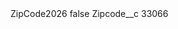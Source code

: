 <?xml version="1.0" encoding="UTF-8"?>
<CustomMetadata xmlns="http://soap.sforce.com/2006/04/metadata" xmlns:xsi="http://www.w3.org/2001/XMLSchema-instance" xmlns:xsd="http://www.w3.org/2001/XMLSchema">
    <label>ZipCode2026</label>
    <protected>false</protected>
    <values>
        <field>Zipcode__c</field>
        <value xsi:type="xsd:string">33066</value>
    </values>
</CustomMetadata>
